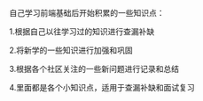 自己学习前端基础后开始积累的一些知识点：


1.根据自己以往学习过的知识进行查漏补缺


2.将新学的一些知识进行加强和巩固


3.根据各个社区关注的一些新问题进行记录和总结


4.里面都是各个小知识点，适用于查漏补缺和面试复习
